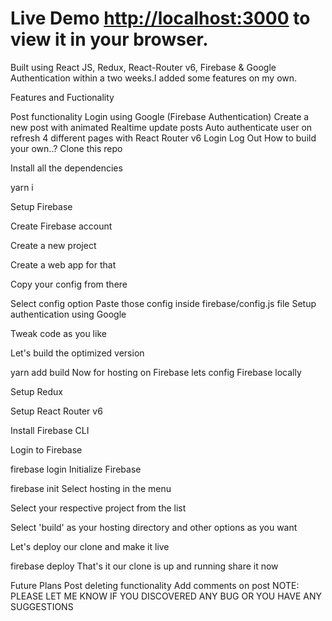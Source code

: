 # Live Demo [http://localhost:3000](http://localhost:3000) to view it in your browser.

Built using React JS, Redux, React-Router v6, Firebase & Google Authentication within a two weeks.I added some features on my own.

Features and Fuctionality

Post functionality
Login using Google (Firebase Authentication)
Create a new post with animated
Realtime update posts
Auto authenticate user on refresh
4 different pages with React Router v6
Login
Log Out
How to build your own..?
Clone this repo

Install all the dependencies

yarn i

Setup Firebase

Create Firebase account

Create a new project

Create a web app for that

Copy your config from there

Select config option
Paste those config inside firebase/config.js file
Setup authentication using Google

Tweak code as you like

Let's build the optimized version

yarn add build
Now for hosting on Firebase lets config Firebase locally

Setup Redux 

Setup React Router v6 

Install Firebase CLI

Login to Firebase

firebase login
Initialize Firebase

firebase init
Select hosting in the menu

Select your respective project from the list

Select 'build' as your hosting directory and other options as you want

Let's deploy our clone and make it live

firebase deploy
That's it our clone is up and running share it now

Future Plans
Post deleting functionality
Add comments on post
NOTE: PLEASE LET ME KNOW IF YOU DISCOVERED ANY BUG OR YOU HAVE ANY SUGGESTIONS
